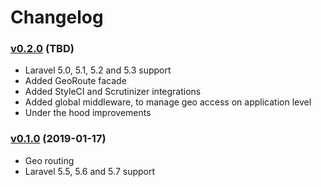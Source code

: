 # Changelog

### [v0.2.0](https://github.com/LaraCrafts/laravel-geo-routes/tree/v0.2.0) (TBD)
- Laravel 5.0, 5.1, 5.2 and 5.3 support
- Added GeoRoute facade
- Added StyleCI and Scrutinizer integrations
- Added global middleware, to manage geo access on application level
- Under the hood improvements

### [v0.1.0](https://github.com/LaraCrafts/laravel-geo-routes/tree/v0.1.0) (2019-01-17)
- Geo routing
- Laravel 5.5, 5.6 and 5.7 support
